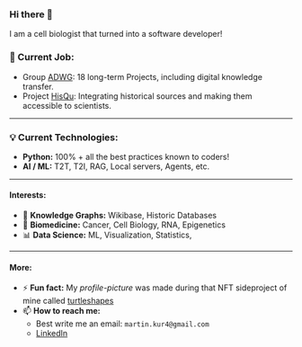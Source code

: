 ### Hi there 👋

I am a cell biologist that turned into a software developer!

### 💼 Current Job:
- Group [ADWG](https://adw-goe.de/en/home/): 18 long-term Projects, including digital knowledge transfer.
- Project [HisQu](https://github.com/HisQu): Integrating historical sources and making them accessible to scientists.

---
### 💡 Current Technologies:
- **Python:**  100% + all the best practices known to coders!
- **AI / ML:** T2T, T2I, RAG, Local servers, Agents, etc.


---
#### Interests:
- 🌳 **Knowledge Graphs:** Wikibase, Historic Databases
- 🧬 **Biomedicine:** Cancer, Cell Biology, RNA, Epigenetics
- 📊 **Data Science:** ML, Visualization, Statistics, 

---
#### More:
- ⚡ **Fun fact:** My *profile-picture* was made during that NFT sideproject of mine called [turtleshapes](https://opensea.io/collection/turtleshapes-1)
- 📫 **How to reach me:**
  - Best write me an email: `martin.kur4@gmail.com` 
  - [LinkedIn](https://www.linkedin.com/in/martin-kuric/?locale=en_US)
<!--
**markur4/markur4** is a ✨ _special_ ✨ repository because its `README.md` (this file) appears on your GitHub profile.

Here are some ideas to get you started:

- 🔭 I’m currently working on ...
- 🌱 I’m currently learning ...
- 👯 I’m looking to collaborate on ...
- 🤔 I’m looking for help with ...
- 💬 Ask me about ...
- 📫 How to reach me: ...
- 😄 Pronouns: ...
- ⚡ Fun fact: ...
-->
